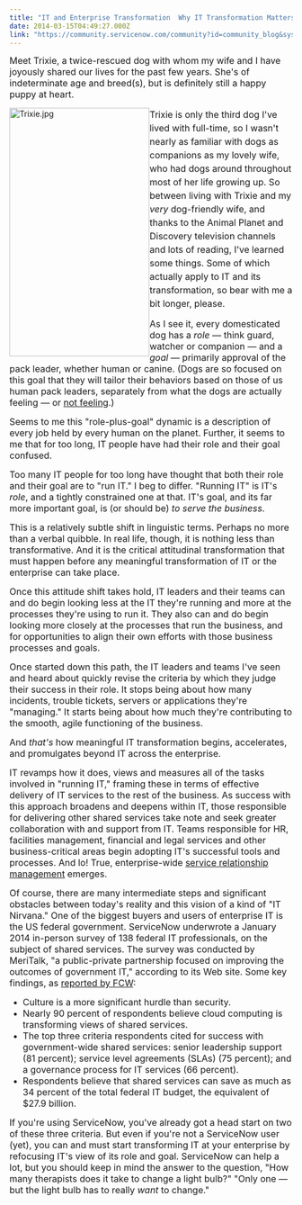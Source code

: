 ```yaml
---
title: "IT and Enterprise Transformation  Why IT Transformation Matters"
date: 2014-03-15T04:49:27.000Z
link: "https://community.servicenow.com/community?id=community_blog&sys_id=759c2ee1dbd0dbc01dcaf3231f9619da"
---
```

<p><span style="font-size: 12pt;">Meet Trixie, a twice-rescued dog with whom my wife and I have joyously shared our lives for the past few years. She's of indeterminate age and breed(s), but is definitely still a happy puppy at heart.</span></p><p></p><p><img   alt="Trixie.jpg" class="image-0 jive-image" height="442" src="88543c4edb5c5f048c8ef4621f961949.iix" style="height: 442px; width: 249.48444444444445px; float: left;" width="249"/></p><p></p><p><span style="line-height: 1.5em; font-size: 12pt;">Trixie is only the third dog I've lived with full-time, so I wasn't nearly as familiar with dogs as companions as my lovely wife, who had dogs around throughout most of her life growing up. So between living with Trixie and my </span><span style="font-size: 12pt;"><span style="line-height: 1.5em;"><em>very</em></span><span style="line-height: 1.5em;"> dog-friendly wife, and thanks to the Animal Planet and Discovery television channels and lots of reading, I've learned some things. Some of which actually apply to IT and its transformation, so bear with me a bit longer, please.</span></span></p><p></p><p><span style="font-size: 12pt;">As I see it, every domesticated dog has a <em>role</em> — think guard, watcher or companion — and a <em>goal</em> — primarily approval of the pack leader, whether human or canine. (Dogs are so focused on this goal that they will tailor their behaviors based on those of us human pack leaders, separately from what the dogs are actually feeling — or <a title="k-custom" class="jive-link-custom" href="http://bigstory.ap.org/article/behaviorists-dogs-feel-no-shame-despite-look" target="_blank">not feeling</a>.)</span></p><p></p><p><span style="font-size: 12pt;">Seems to me this "role-plus-goal" dynamic is a description of every job held by every human on the planet. Further, it seems to me that for too long, IT people have had their role and their goal confused.</span></p><p></p><p><span style="font-size: 12pt;">Too many IT people for too long have thought that both their role and their goal are to "run IT." I beg to differ. "Running IT" is IT's <em>role</em>, and a tightly constrained one at that. IT's goal, and its far more important goal, is (or should be) <em>to serve the business</em>.</span></p><p></p><p><span style="font-size: 12pt;">This is a relatively subtle shift in linguistic terms. Perhaps no more than a verbal quibble. In real life, though, it is nothing less than transformative. And it is the critical attitudinal transformation that must happen before any meaningful transformation of IT or the enterprise can take place.</span></p><p></p><p><span style="font-size: 12pt;">Once this attitude shift takes hold, IT leaders and their teams can and do begin looking less at the IT they're running and more at the processes they're using to run it. They also can and do begin looking more closely at the processes that run the business, and for opportunities to align their own efforts with those business processes and goals.</span></p><p></p><p><span style="font-size: 12pt;">Once started down this path, the IT leaders and teams I've seen and heard about quickly revise the criteria by which they judge their success in their role. It stops being about how many incidents, trouble tickets, servers or applications they're "managing." It starts being about how much they're contributing to the smooth, agile functioning of the business.</span></p><p></p><p><span style="font-size: 12pt;">And <em>that's</em> how meaningful IT transformation begins, accelerates, and promulgates beyond IT across the enterprise.</span></p><p></p><p><span style="font-size: 12pt;">IT revamps how it does, views and measures all of the tasks involved in "running IT," framing these in terms of effective delivery of IT services to the rest of the business. As success with this approach broadens and deepens within IT, those responsible for delivering other shared services take note and seek greater collaboration with and support from IT. Teams responsible for HR, facilities management, financial and legal services and other business-critical areas begin adopting IT's successful tools and processes. And lo! True, enterprise-wide <a title="k-custom" class="jive-link-custom" href="http://www.servicenow.com/solutions/service-relationship-management.html" target="_blank">service relationship management</a> emerges.</span></p><p></p><p><span style="font-size: 12pt;">Of course, there are many intermediate steps and significant obstacles between today's reality and this vision of a kind of "IT Nirvana." One of the biggest buyers and users of enterprise IT is the US federal government. ServiceNow underwrote a January 2014 in-person survey of 138 federal IT professionals, on the subject of shared services. The survey was conducted by MeriTalk, "a public-private partnership focused on improving the outcomes of government IT," according to its Web site. Some key findings, as <a title="k-custom" class="jive-link-custom" href="http://fcw.com/articles/2014/03/11/critical-read-shared-services.aspx" target="_blank">reported by FCW</a>:</span></p><ul><li><span style="font-size: 12pt;">Culture is a more significant hurdle than security.</span></li><li><span style="font-size: 12pt;">Nearly 90 percent of respondents believe cloud computing is transforming views of shared services.</span></li><li><span style="font-size: 12pt;">The top three criteria respondents cited for success with government-wide shared services: senior leadership support (81 percent); service level agreements (SLAs) (75 percent); and a governance process for IT services (66 percent).</span></li><li><span style="font-size: 12pt;">Respondents believe that shared services can save as much as 34 percent of the total federal IT budget, the equivalent of $27.9 billion.</span></li></ul><p></p><p><span style="font-size: 12pt;">If you're using ServiceNow, you've already got a head start on two of these three criteria. But even if you're not a ServiceNow user (yet), you can and must start transforming IT at your enterprise by refocusing IT's view of its role and goal. ServiceNow can help a lot, but you should keep in mind the answer to the question, "How many therapists does it take to change a light bulb?" "Only one — but the light bulb has to really <em>want</em> to change."</span></p>